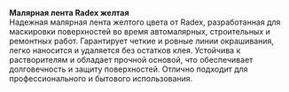 **Малярная лента Radex желтая**  
Надежная малярная лента желтого цвета от Radex, разработанная для маскировки поверхностей во время автомалярных, строительных и ремонтных работ. Гарантирует четкие и ровные линии окрашивания, легко наносится и удаляется без остатков клея. Устойчива к растворителям и обладает прочной основой, что обеспечивает долговечность и защиту поверхностей. Отлично подходит для профессионального и бытового использования.


